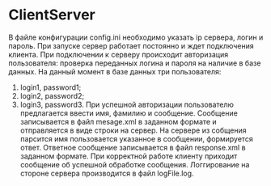 # ClientServer

В файле конфигурации config.ini необходимо указать ip сервера, логин и пароль.
При запуске сервер работает постоянно и ждет подключения клиента.
При подключении к серверу происходит авторизация пользователя: проверка переданных логина и пароля на наличие в базе данных.
На данный момент в базе данных три пользователя:
1. login1, password1;
2. login2, password2;
3. login3, password3.
При успешной авторизации пользователю предлагается ввести имя, фамилию и сообщение.
Сообщение записывается в файл mesage.xml в заданном формате и отправляется в виде строки на сервер.
На сервере из собщения парсится имя пользовается указанное в сообщении, формируется ответ.
Ответное сообщение записывается в файл response.xml в заданном формате.
При корректной работе клиенту приходит сообщение об успешной обработке сообщения.
Логгирование на стороне сервера производится в файл logFile.log.
